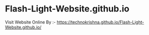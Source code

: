 # Flash-Light-Website.github.io
Visit Website Online By :- https://technokrishna.github.io/Flash-Light-Website.github.io/

